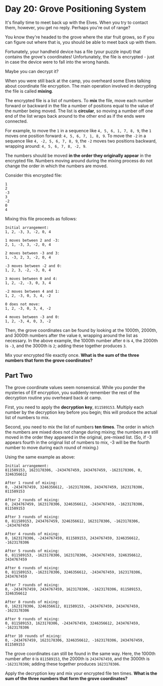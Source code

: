 # Day 20: Grove Positioning System

It's finally time to meet back up with the Elves. When you try to contact them, however, you get no reply. Perhaps
you're out of range?

You know they're headed to the grove where the star fruit grows, so if you can figure out where that is, you should be
able to meet back up with them.

Fortunately, your handheld device has a file (your puzzle input) that contains the grove's coordinates! Unfortunately,
the file is encrypted - just in case the device were to fall into the wrong hands.

Maybe you can decrypt it?

When you were still back at the camp, you overheard some Elves talking about coordinate file encryption. The main
operation involved in decrypting the file is called **mixing**.

The encrypted file is a list of numbers. To **mix** the file, move each number forward or backward in the file a number
of positions equal to the value of the number being moved. The list is **circular**, so moving a number off one end of
the list wraps back around to the other end as if the ends were connected.

For example, to move the `1` in a sequence like `4, 5, 6, 1, 7, 8, 9`, the `1` moves one position forward:
`4, 5, 6, 7, 1, 8, 9`. To move the `-2` in a sequence like `4, -2, 5, 6, 7, 8, 9`, the `-2` moves two positions
backward, wrapping around: `4, 5, 6, 7, 8, -2, 9`.

The numbers should be moved **in the order they originally appear** in the encrypted file. Numbers moving around during
the mixing process do not change the order in which the numbers are moved.

Consider this encrypted file:

```
1
2
-3
3
-2
0
4
```

Mixing this file proceeds as follows:

```
Initial arrangement:
1, 2, -3, 3, -2, 0, 4

1 moves between 2 and -3:
2, 1, -3, 3, -2, 0, 4

2 moves between -3 and 3:
1, -3, 2, 3, -2, 0, 4

-3 moves between -2 and 0:
1, 2, 3, -2, -3, 0, 4

3 moves between 0 and 4:
1, 2, -2, -3, 0, 3, 4

-2 moves between 4 and 1:
1, 2, -3, 0, 3, 4, -2

0 does not move:
1, 2, -3, 0, 3, 4, -2

4 moves between -3 and 0:
1, 2, -3, 4, 0, 3, -2
```

Then, the grove coordinates can be found by looking at the 1000th, 2000th, and 3000th numbers after the value `0`,
wrapping around the list as necessary. In the above example, the 1000th number after `0` is `4`, the 2000th is `-3`, and
the 3000th is `2`; adding these together produces `3`.

Mix your encrypted file exactly once. **What is the sum of the three numbers that form the grove coordinates?**

## Part Two

The grove coordinate values seem nonsensical. While you ponder the mysteries of Elf encryption, you suddenly remember
the rest of the decryption routine you overheard back at camp.

First, you need to apply the **decryption key**, `811589153`. Multiply each number by the decryption key before you
begin; this will produce the actual list of numbers to mix.

Second, you need to mix the list of numbers **ten times**. The order in which the numbers are mixed does not change
during mixing; the numbers are still moved in the order they appeared in the original, pre-mixed list. (So, if -3
appears fourth in the original list of numbers to mix, -3 will be the fourth number to move during each round of
mixing.)

Using the same example as above:

```
Initial arrangement:
811589153, 1623178306, -2434767459, 2434767459, -1623178306, 0, 3246356612

After 1 round of mixing:
0, -2434767459, 3246356612, -1623178306, 2434767459, 1623178306, 811589153

After 2 rounds of mixing:
0, 2434767459, 1623178306, 3246356612, -2434767459, -1623178306, 811589153

After 3 rounds of mixing:
0, 811589153, 2434767459, 3246356612, 1623178306, -1623178306, -2434767459

After 4 rounds of mixing:
0, 1623178306, -2434767459, 811589153, 2434767459, 3246356612, -1623178306

After 5 rounds of mixing:
0, 811589153, -1623178306, 1623178306, -2434767459, 3246356612, 2434767459

After 6 rounds of mixing:
0, 811589153, -1623178306, 3246356612, -2434767459, 1623178306, 2434767459

After 7 rounds of mixing:
0, -2434767459, 2434767459, 1623178306, -1623178306, 811589153, 3246356612

After 8 rounds of mixing:
0, 1623178306, 3246356612, 811589153, -2434767459, 2434767459, -1623178306

After 9 rounds of mixing:
0, 811589153, 1623178306, -2434767459, 3246356612, 2434767459, -1623178306

After 10 rounds of mixing:
0, -2434767459, 1623178306, 3246356612, -1623178306, 2434767459, 811589153
```

The grove coordinates can still be found in the same way. Here, the 1000th number after `0` is `811589153`, the 2000th
is `2434767459`, and the 3000th is `-1623178306`; adding these together produces `1623178306`.

Apply the decryption key and mix your encrypted file ten times. **What is the sum of the three numbers that form the
grove coordinates?**
